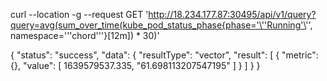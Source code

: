 curl --location -g --request GET 'http://18.234.177.87:30495/api/v1/query?query=avg(sum_over_time(kube_pod_status_phase{phase='\''Running'\'', namespace='\''chord'\''}[12m]) * 30)'

{
    "status": "success",
    "data": {
        "resultType": "vector",
        "result": [
            {
                "metric": {},
                "value": [
                    1639579537.335,
                    "61.698113207547195"
                ]
            }
        ]
    }
}